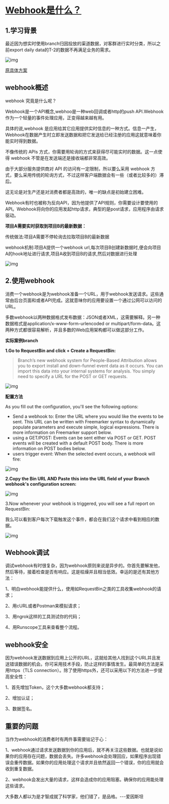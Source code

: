 # [Webhook是什么？](https://www.cnblogs.com/wqbin/p/13150805.html)

## 1.学习背景

最近因为想实时使用branch归因投放的渠道数据，对客群进行实时分类，所以之前export daily data的T-2的数据不再满足业务的需求。

![img](https://img2020.cnblogs.com/blog/1353331/202006/1353331-20200617100921121-1969244483.png)

 

 

[ 原具体方案](https://help.branch.io/developers-hub/docs/daily-exports)

## webhook概述

webhook 究竟是什么呢？　　

Webhook是一个API概念,webhoo是一种web回调或者http的push API.Webhook作为一个轻量的事件处理应用，正变得越来越有用。

具体的说,webhook 是应用给其它应用提供实时信息的一种方式。信息一产生，Webhook在数据产生时立即发送数据和把它发送给已经注册的应用这就意味着你能实时得到数据。

不像传统的 APIs 方式，你需要用轮询的方式来获得尽可能实时的数据。这一点使得 webhook 不管是在发送端还是接收端都非常高效。

由于大部分服务提供商对 API 的访问有一定限制，所以要么采用 webhook 方式，要么采用传统的轮询方式，不过这样客户端数据会有一些（或者比较多的）滞后。

这无论是对生产还是对消费者都是高效的，唯一的缺点是初始建立困难。

Webhook有时也被称为反向API，因为他提供了API规则，你需要设计要使用的API。Webhook将向你的应用发起http请求，典型的是post请求，应用程序由请求驱动。

**项目A需要实时获取到项目B的最新数据：**

传统做法:项目A需要不停轮询去拉取项目B的最新数据

webhook机制:项目A提供一个webhook url,每次项目B创建新数据时,便会向项目A的hook地址进行请求,项目A收到项目B的请求,然后对数据进行处理

![img](https://img2020.cnblogs.com/blog/1353331/202006/1353331-20200617135512464-1320756712.png)

 

 

## 2.使用webhook

消费一个webhook是为webhook准备一个URL，用于webhook发送请求。这些通常由后台页面和或者API完成。这就意味你的应用要设置一个通过公网可以访问的URL。

多数webhook以两种数据格式发布数据：JSON或者XML，这需要解释。另一种数据格式是application/x-www-form-urlencoded or multipart/form-data。这两种方式都很容易解析，并且多数的Web应用架构都可以做这部分工作。

**实际案例branch**

**1.Go to RequestBin and click + Create a RequestBin:**

> Branch’s new webhook system for People-Based Attribution allows you to export install and down-funnel event data as it occurs.
> You can import this data into your internal systems for analysis. You simply need to specify a URL for the POST or GET requests.

![img](https://img2020.cnblogs.com/blog/1353331/202006/1353331-20200617102630730-206215999.png)

 

**配置方法**

As you fill out the configuration, you'll see the following options:

- Send a webhook to: Enter the URL where you would like the events to be sent. This URL can be written with Freemarker syntax to dynamically populate parameters and execute simple, logical expressions. There is more information on Freemarker support below.
- using a GET/POST: Events can be sent either via POST or GET. POST events will be created with a default POST body. There is more information on POST bodies below.
- users trigger event: When the selected event occurs, a webhook will fire:

![img](https://img2020.cnblogs.com/blog/1353331/202006/1353331-20200617103314319-1556606290.png)

 

 

**2.Copy the Bin URL AND Paste this into the URL field of your Branch webhook's configuration screen:**

![img](https://img2020.cnblogs.com/blog/1353331/202006/1353331-20200617102656092-1881399166.png)

 

 3.Now whenever your webhook is triggered, you will see a full report on RequestBin:

我么可以看到客户每次下载触发这个事件，都会在我们这个请求中看到相应的数据。

 ![img](https://img2020.cnblogs.com/blog/1353331/202006/1353331-20200617110847119-755149536.png)

##  

## Webhook调试

调试webhook有时很复杂，因为webhook原则来说是异步的。你首先要解发他，然后等待，接着检查是否有响应。这是枯燥并且相当低效。幸运的是还有其他方法：

1、明白webhook能提供什么，使用如RequestBin之类的工具收集webhook的请求；

2、用cURL或者Postman来模拟请求；

3、用ngrok这样的工具测试你的代码；

4、用Runscope工具来查看整个流程。

## webhook安全

因为webhook发送数据到应用上公开的URL，这就给其他人找到这个URL并且发送错误数据的机会。你可采用技术手段，防止这样的事情发生。最简单的方法是采用https（TLS connection）。除了使用https外，还可以采用以下的方法进一步提高安全性：

1、首先增加Token，这个大多数webhook都支持；

2、增加认证；

3、数据签名。

## 重要的问题

当作为webhook的消费者时有两件事需要铭记于心：

1、webhook通过请求发送数据到你的应用后，就不再关注这些数据。也就是说如果你的应用存在问题，数据会丢失。许多webhook会处理回应，如果程序出现错误会重传数据。如果你的应用处理这个请求并且依然返回一个错误，你的应用就会收到重复数据。

2、webhook会发出大量的请求，这样会造成你的应用阻塞。确保你的应用能处理这些请求。

大多数人都以为是才智成就了科学家，他们错了，是品格。---爱因斯坦